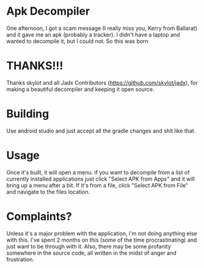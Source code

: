 # Apk Decompiler
One afternoon, I got a scam message (I really miss you, Kerry from Ballarat) and it gave me an apk (probably a tracker). I didn't have a laptop and wanted to decompile it, but I could not. So this was born

# THANKS!!!
Thanks skylot and all Jadx Contributors (https://github.com/skylot/jadx), for making a beautiful decompiler and keeping it open source.

# Building
Use android studio and just accept all the gradle changes and shit like that. 

# Usage
Once it's built, it will open a menu. if you want to decompile from a list of currently installed applications just click "Select APK from Apps" and it will bring up a menu after a bit. If it's from a file, click "Select APK from File" and navigate to the files location.

# Complaints?
Unless it's a major problem with the application, i'm not doing anything else with this. I've spent 2 months on this (some of the time procrastinating) and just want to be through with it. Also, there may be some profanity somewhere in the source code, all written in the midst of anger and frustration.